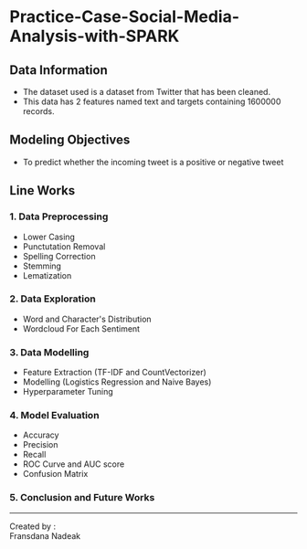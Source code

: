 # Practice-Case-Social-Media-Analysis-with-SPARK

## Data Information
- The dataset used is a dataset from Twitter that has been cleaned.
- This data has 2 features named text and targets containing 1600000 records.

## Modeling Objectives
- To predict whether the incoming tweet is a positive or negative tweet

## Line Works
### 1. Data Preprocessing 
  - Lower Casing
  - Punctutation Removal
  - Spelling Correction
  - Stemming
  - Lematization
### 2. Data Exploration
  - Word and Character's Distribution
  - Wordcloud For Each Sentiment
### 3. Data Modelling 
  - Feature Extraction (TF-IDF and CountVectorizer)
  - Modelling (Logistics Regression and Naive Bayes)
  - Hyperparameter Tuning
### 4. Model Evaluation
  - Accuracy
  - Precision
  - Recall
  - ROC Curve and AUC score
  - Confusion Matrix
### 5. Conclusion and Future Works





------------------
Created by :
<br>Fransdana Nadeak
  
